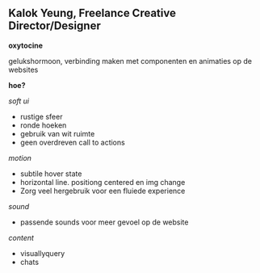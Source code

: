 <h2 id="23-may"> Kalok Yeung, Freelance Creative Director/Designer</h2>

**oxytocine**

gelukshormoon, verbinding maken met componenten en animaties op de websites

**hoe?** 

 *soft ui*
 - rustige sfeer
 - ronde hoeken 
 - gebruik van wit ruimte
 - geen overdreven call to actions

 *motion*
 - subtile hover state 
 - horizontal line. positiong centered en img change
 - Zorg veel hergebruik voor een fluiede experience


 *sound* 
 - passende sounds voor meer gevoel op de website

 *content*
 - visuallyquery
 - chats


<img src="/images/23may.jpg" alt="">

